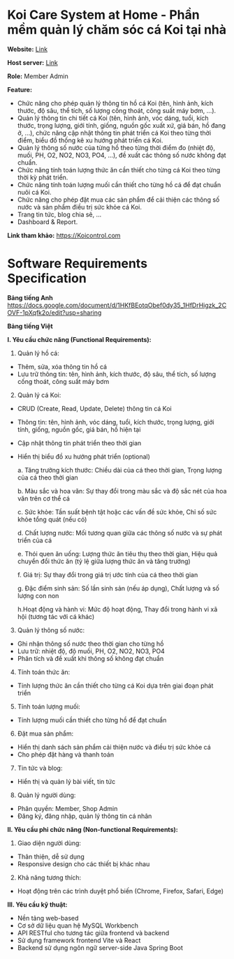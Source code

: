 # Koi Care System at Home - Phần mềm quản lý chăm sóc cá Koi tại nhà
 **Website:** [Link](https://swp-project-topic-7.vercel.app/)
 
 **Host server:** [Link](https://koi-controls-e5hxekcpd0cmgjg2.eastasia-01.azurewebsites.net/)
 
 **Role:**
 Member
 Admin

**Feature:**
 - Chức năng cho phép quản lý thông tin hồ cá Koi (tên, hình ảnh, kích thước, độ sâu, thể tích, số lượng cống thoát, công suất máy bơm, ...).
 - Quản lý thông tin chi tiết cá Koi (tên, hình ảnh, vóc dáng, tuổi, kích thước, trọng lượng, giới tính, giống, nguồn gốc xuất xứ, giá bán, hồ đang ở, ...), chức năng cập nhật thông tin phát triển cá Koi theo từng thời điểm, biểu đồ thống kê xu hướng phát triển cá Koi.
 - Quản lý thông số nước của từng hồ theo từng thời điểm đo (nhiệt độ, muối, PH, O2, NO2, NO3, PO4, ...), đề xuất các thông số nước không đạt chuẩn.
 - Chức năng tính toán lượng thức ăn cần thiết cho từng cá Koi theo từng thời kỳ phát triển.
 - Chức năng tính toán lượng muối cần thiết cho từng hồ cá để đạt chuẩn nuôi cá Koi.
 - Chức năng cho phép đặt mua các sản phẩm để cải thiện các thông số nước và sản phẩm điều trị sức khỏe cá Koi.
 - Trang tin tức, blog chia sẽ, ...
 - Dashboard & Report.

 **Link tham khảo:** https://Koicontrol.com

# Software Requirements Specification
**Bảng tiếng Anh**
https://docs.google.com/document/d/1HKfBEotqObef0dy35_1HfDrHigzk_2COVF-1pXqfk2o/edit?usp=sharing

**Bảng tiếng Việt**

 **I. Yêu cầu chức năng (Functional Requirements):**
   1. Quản lý hồ cá:
   - Thêm, sửa, xóa thông tin hồ cá
   - Lưu trữ thông tin: tên, hình ảnh, kích thước, độ sâu, thể tích, số lượng cống thoát, công suất máy bơm

   2. Quản lý cá Koi:
   - CRUD (Create, Read, Update, Delete) thông tin cá Koi
   - Thông tin: tên, hình ảnh, vóc dáng, tuổi, kích thước, trọng lượng, giới tính, giống, nguồn gốc, giá bán, hồ hiện tại
   - Cập nhật thông tin phát triển theo thời gian
   - Hiển thị biểu đồ xu hướng phát triển (optional)
     
     a. Tăng trưởng kích thước: Chiều dài của cá theo thời gian, Trọng lượng của cá theo thời gian

     b. Màu sắc và hoa văn: Sự thay đổi trong màu sắc và độ sắc nét của hoa văn trên cơ thể cá

     c. Sức khỏe: Tần suất bệnh tật hoặc các vấn đề sức khỏe, Chỉ số sức khỏe tổng quát (nếu có)

     d. Chất lượng nước: Mối tương quan giữa các thông số nước và sự phát triển của cá

     e. Thói quen ăn uống: Lượng thức ăn tiêu thụ theo thời gian, Hiệu quả chuyển đổi thức ăn (tỷ lệ giữa lượng thức ăn và tăng trưởng)

     f. Giá trị: Sự thay đổi trong giá trị ước tính của cá theo thời gian

     g. Đặc điểm sinh sản: Số lần sinh sản (nếu áp dụng), Chất lượng và số lượng con non

     h.Hoạt động và hành vi: Mức độ hoạt động, Thay đổi trong hành vi xã hội (tương tác với cá khác)

   3. Quản lý thông số nước:
   - Ghi nhận thông số nước theo thời gian cho từng hồ
   - Lưu trữ: nhiệt độ, độ muối, PH, O2, NO2, NO3, PO4
   - Phân tích và đề xuất khi thông số không đạt chuẩn

   4. Tính toán thức ăn:
   - Tính lượng thức ăn cần thiết cho từng cá Koi dựa trên giai đoạn phát triển

   5. Tính toán lượng muối:
   - Tính lượng muối cần thiết cho từng hồ để đạt chuẩn

   6. Đặt mua sản phẩm:
   - Hiển thị danh sách sản phẩm cải thiện nước và điều trị sức khỏe cá
   - Cho phép đặt hàng và thanh toán

   7. Tin tức và blog:
   - Hiển thị và quản lý bài viết, tin tức

   8. Quản lý người dùng:
   - Phân quyền: Member, Shop Admin
   - Đăng ký, đăng nhập, quản lý thông tin cá nhân

**II. Yêu cầu phi chức năng (Non-functional Requirements):**
   1. Giao diện người dùng:
   - Thân thiện, dễ sử dụng
   - Responsive design cho các thiết bị khác nhau

   2. Khả năng tương thích:
   - Hoạt động trên các trình duyệt phổ biến (Chrome, Firefox, Safari, Edge)

**III. Yêu cầu kỹ thuật:**
   - Nền tảng web-based
   - Cơ sở dữ liệu quan hệ MySQL Workbench
   - API RESTful cho tương tác giữa frontend và backend
   - Sử dụng framework frontend Vite và React
   - Backend sử dụng ngôn ngữ server-side Java Spring Boot
